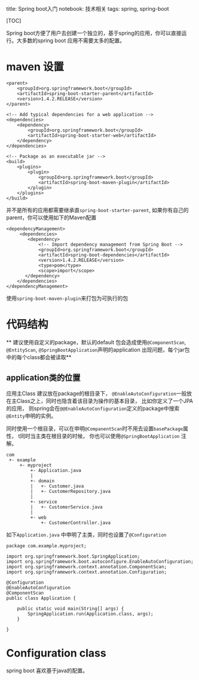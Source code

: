 title: Spring boot入门
notebook: 技术相关
tags: spring, spring-boot

[TOC]

Spring boot方便了用户去创建一个独立的，基于spring的应用，你可以直接运行。大多数的spring boot 应用不需要太多的配置。 

# maven 设置

    <parent>
        <groupId>org.springframework.boot</groupId>
        <artifactId>spring-boot-starter-parent</artifactId>
        <version>1.4.2.RELEASE</version>
    </parent>

    <!-- Add typical dependencies for a web application -->
    <dependencies>
        <dependency>
            <groupId>org.springframework.boot</groupId>
            <artifactId>spring-boot-starter-web</artifactId>
        </dependency>
    </dependencies>

    <!-- Package as an executable jar -->
    <build>
        <plugins>
            <plugin>
                <groupId>org.springframework.boot</groupId>
                <artifactId>spring-boot-maven-plugin</artifactId>
            </plugin>
        </plugins>
    </build>

并不是所有的应用都需要继承直``spring-boot-starter-parent``, 如果你有自己的parent，你可以使用如下的Maven配置

    <dependencyManagement>
         <dependencies>
            <dependency>
                <!-- Import dependency management from Spring Boot -->
                <groupId>org.springframework.boot</groupId>
                <artifactId>spring-boot-dependencies</artifactId>
                <version>1.4.2.RELEASE</version>
                <type>pom</type>
                <scope>import</scope>
           </dependency>
        </dependencies>
    </dependencyManagement>

使用``spring-boot-maven-plugin``来打包为可执行的包

# 代码结构
** 建议使用自定义的package，默认的default 包会造成使用``@ComponentScan``, ``@EntityScan``, ``@SpringBootApplication``声明的application 出现问题，每个jar包中的每个class都会被读取**

## application类的位置

应用主Class 建议放在package的根目录下， ``@EnableAutoConfiguration``一般放在主Class之上，同时也隐含着该目录为操作的基本目录， 比如你定义了一个JPA的应用， 则spring会在``@@EnableAutoConfiguration``定义的package中搜索``@Entity``申明的实例。

同时使用一个根目录，可以在申明``@CompanentScan``时不用去设置``basePackage``属性， t同时当主类在根目录的时候， 你也可以使用``@SpringBootApplication`` 注解。

    com
     +- example
         +- myproject
             +- Application.java
             |
             +- domain
             |   +- Customer.java
             |   +- CustomerRepository.java
             |
             +- service
             |   +- CustomerService.java
             |
             +- web
                 +- CustomerController.java

如下``Application.java`` 中申明了主类，同时也设置了``@Configuration``

    package com.example.myproject;

    import org.springframework.boot.SpringApplication;
    import org.springframework.boot.autoconfigure.EnableAutoConfiguration;
    import org.springframework.context.annotation.ComponentScan;
    import org.springframework.context.annotation.Configuration;

    @Configuration
    @EnableAutoConfiguration
    @ComponentScan
    public class Application {

        public static void main(String[] args) {
            SpringApplication.run(Application.class, args);
        }

    }

# Configuration class

spring boot 喜欢基于java的配置。

